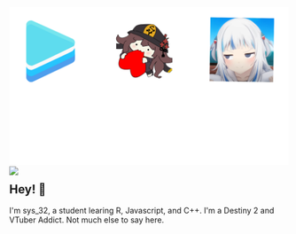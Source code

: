 <img src="https://raw.githubusercontent.com/sys-32Dev/sys-32Dev/main/github.png">
<a href="https://discord.com/users/206876754860572674"><img align="left" src="https://lanyard.cnrad.dev/api/206876754860572674?hideBadges=true&bg=2b3b61&IdleMessage=:Probably%20my%20computer%isn't%20on..."/></a>

## Hey! 👋
I'm sys_32, a student learing R, Javascript, and C++.
I'm a Destiny 2 and VTuber Addict.
Not much else to say here.

